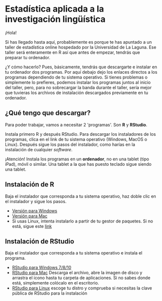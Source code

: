 # Estadística aplicada a la investigación lingüística

¡Hola!

Si has llegado hasta aquí, probablemente es porque te has apuntado a un taller de estadística online hospedado por la Universidad de La Laguna. Ese taller será enteramente en R así que antes de empezar, tendrás que preparar tu ordenador.

¿Y cómo hacerlo? Pues, básicamente, tendrás que descargarte e instalar en tu ordenador dos programas. Por aquí debajo dejo los enlaces directos a los programas dependiendo de tu sistema operativo. Si tienes problemas o simplemente lo prefieres, podemos instalar los programas juntos al inicio del taller, pero, para no sobrecargar la banda durante el taller, sería mejor que tuvieras los archivos de instalación descargados previamente en tu ordenador.

## ¿Qué tengo que descargar?
Para poder trabajar, vamos a necesitar 2 'programas'. Son **R** y **RStudio**.

Instala primero R y después RStudio. Para descargar los instaladores de los programas, clica en el link de tu sistema operativo (Windows, MacOS o Linux). Después sigue los pasos del instalador, como harías en la instalación de cualquier *software*. 

¡Atención! Instala los programas en un **ordenador**, no en una tablet (tipo iPad), móvil o similar. Una tablet a la que has puesto teclado sigue siendo una tablet.


## Instalación de R
Baja el instalador que corresponda a tu sistema operativo, haz doble clic en el instalador y sigue los pasos. 
 - [Versión para Windows](https://cloud.r-project.org/bin/windows/base/R-4.0.4-win.exe)
 - [Versión para Mac](https://cran.r-project.org/bin/macosx/R-4.0.4.pkg)
 - Si usas Linux, intenta instalarlo a partir de tu gestor de paquetes. Si no está, sigue este [link](https://cloud.r-project.org/bin/linux/)


## Instalación de RStudio
Baja el instalador que corresponda a tu sistema operativo e instala el programa. 
- [RStudio para Windows 7/8/10](https://download1.rstudio.org/desktop/windows/RStudio-1.4.1106.exe) 
- [RStudio para Mac](https://download1.rstudio.org/desktop/macos/RStudio-1.4.1106.dmg) Descarga el archivo, abre la imagen de disco y arrastra el icono hasta tu carpeta de aplicaciones. Si no sabes donde está, simplemente colócalo en el escritorio.
- [RStudio para Linux](https://rstudio.com/products/rstudio/download/#download) escoge tu distro y comprueba si necesitas la clave pública de RStudio para la instalación
